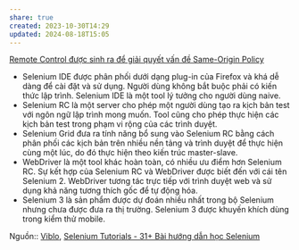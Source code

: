 ```yaml
---
share: true
created: 2023-10-30T14:29
updated: 2024-08-18T15:05
---
```

[Remote Control được sinh ra để giải quyết vấn đề Same-Origin Policy](./Remote%20Control%20%C4%91%C6%B0%E1%BB%A3c%20sinh%20ra%20%C4%91%E1%BB%83%20gi%E1%BA%A3i%20quy%E1%BA%BFt%20v%E1%BA%A5n%20%C4%91%E1%BB%81%20Same-Origin%20Policy.md) 

- Selenium IDE được phân phối dưới dạng plug-in của Firefox và khá dễ dàng để cài đặt và sử dụng. Người dùng không bắt buộc phải có kiến thức lập trình. Selenium IDE là một tool lý tưởng cho người dùng naive.
- Selenium RC là một server cho phép một người dùng tạo ra kịch bản test với ngôn ngữ lập trình mong muốn. Tool cũng cho phép thực hiện các kịch bản test trong phạm vi rộng của các trình duyệt.
- Selenium Grid đưa ra tính năng bổ sung vào Selenium RC bằng cách phân phối các kịch bản trên nhiều nền tảng và trình duyệt để thực hiện cùng một lúc, do đó thực hiện theo kiến trúc master-slave.
- WebDriver là một tool khác hoàn toàn, có nhiều ưu điểm hơn Selenium RC. Sự kết hợp của Selenium RC và WebDriver được biết đến với cái tên Selenium 2. WebDriver tương tác trực tiếp với trình duyệt web và sử dụng khả năng tương thích gốc để tự động hóa.
- Selenium 3 là sản phẩm được dự đoán nhiều nhất trong bộ Selenium nhưng chưa được đưa ra thị trường. Selenium 3 được khuyến khích dùng trong kiểm thử mobile.

Nguồn:: [Viblo](../../../%CE%9E%20Ngu%E1%BB%93n%20v%C3%A0%20t%C3%A0i%20nguy%C3%AAn%20h%E1%BB%97%20tr%E1%BB%A3/%CE%9E%20Ngu%E1%BB%93n/Viblo.md), [Selenium Tutorials - 31+ Bài hướng dẫn học Selenium](https://viblo.asia/p/selenium-tutorials-31-bai-huong-dan-hoc-selenium-eW65Gx8PKDO)